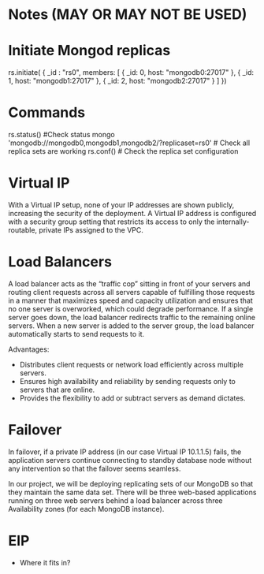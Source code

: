 # Notes (MAY OR MAY NOT BE USED)

# Initiate Mongod replicas
rs.initiate( {
   _id : "rs0",
   members: [
      { _id: 0, host: "mongodb0:27017" },
      { _id: 1, host: "mongodb1:27017" },
      { _id: 2, host: "mongodb2:27017" }
   ]
})


# Commands
rs.status() #Check status
mongo 'mongodb://mongodb0,mongodb1,mongodb2/?replicaset=rs0' # Check all replica sets are working
rs.conf() # Check the replica set configuration

# Virtual IP
 With a Virtual IP setup, none of your IP addresses are shown publicly, increasing the security of the deployment. A Virtual IP address is configured with a security group setting that restricts its access to only the internally-routable, private IPs assigned to the VPC.

# Load Balancers
A load balancer acts as the “traffic cop” sitting in front of your servers and routing client requests across all servers capable of fulfilling those requests in a manner that maximizes speed and capacity utilization and ensures that no one server is overworked, which could degrade performance. If a single server goes down, the load balancer redirects traffic to the remaining online servers. When a new server is added to the server group, the load balancer automatically starts to send requests to it.

Advantages:
- Distributes client requests or network load efficiently across multiple servers.
- Ensures high availability and reliability by sending requests only to servers that are online.
- Provides the flexibility to add or subtract servers as demand dictates.


# Failover
In failover, if a private IP address (in our case Virtual IP 10.1.1.5) fails, the application servers continue connecting to standby database node without any intervention so that the failover seems seamless.

In our project, we will be deploying replicating sets of our MongoDB so that they maintain the same data set. There will be three web-based applications running on three web servers behind a load balancer across three Availability zones (for each MongoDB instance).


# EIP
- Where it fits in?

